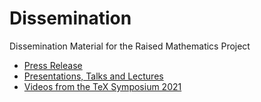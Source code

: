 # Dissemination

Dissemination Material for the Raised Mathematics Project

* [Press Release](https://aimath.org/aimnews/braille/)
* [Presentations, Talks and Lectures](presentations/)
* [Videos from the TeX Symposium 2021](texsymp/)
